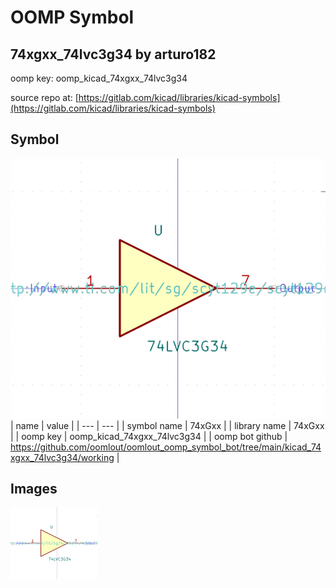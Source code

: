# OOMP Symbol  
## 74xgxx_74lvc3g34  by arturo182  
  
oomp key: oomp_kicad_74xgxx_74lvc3g34  
  
source repo at: [https://gitlab.com/kicad/libraries/kicad-symbols](https://gitlab.com/kicad/libraries/kicad-symbols)  
## Symbol  
  
[![working.png](working_600.png)](working.png)  
| name | value | 
| --- | --- | 
| symbol name | 74xGxx | 
| library name | 74xGxx | 
| oomp key | oomp_kicad_74xgxx_74lvc3g34 | 
| oomp bot github | https://github.com/oomlout/oomlout_oomp_symbol_bot/tree/main/kicad_74xgxx_74lvc3g34/working | 
## Images  
  
[![working.png](working_140.png)](working.png)  
